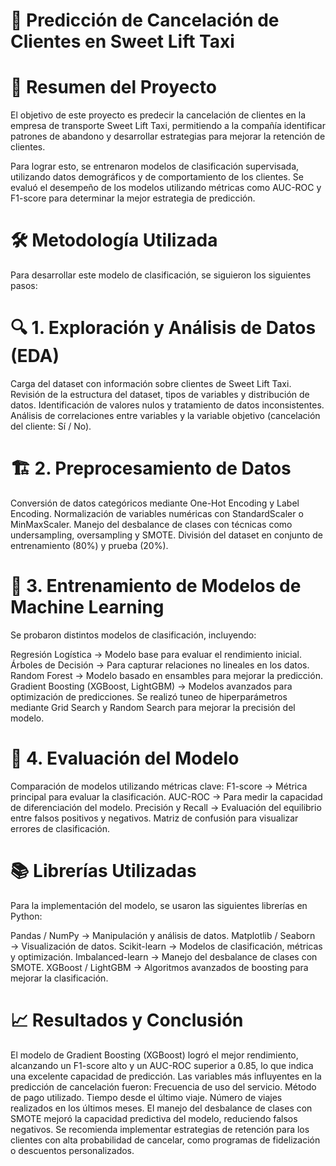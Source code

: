 # 🚖 Predicción de Cancelación de Clientes en Sweet Lift Taxi

# 📖 Resumen del Proyecto
El objetivo de este proyecto es predecir la cancelación de clientes en la empresa de transporte Sweet Lift Taxi, permitiendo a la compañía identificar patrones de abandono y desarrollar estrategias para mejorar la retención de clientes.

Para lograr esto, se entrenaron modelos de clasificación supervisada, utilizando datos demográficos y de comportamiento de los clientes. Se evaluó el desempeño de los modelos utilizando métricas como AUC-ROC y F1-score para determinar la mejor estrategia de predicción.

# 🛠 Metodología Utilizada
Para desarrollar este modelo de clasificación, se siguieron los siguientes pasos:

# 🔍 1. Exploración y Análisis de Datos (EDA)
Carga del dataset con información sobre clientes de Sweet Lift Taxi.
Revisión de la estructura del dataset, tipos de variables y distribución de datos.
Identificación de valores nulos y tratamiento de datos inconsistentes.
Análisis de correlaciones entre variables y la variable objetivo (cancelación del cliente: Sí / No).

# 🏗️ 2. Preprocesamiento de Datos
Conversión de datos categóricos mediante One-Hot Encoding y Label Encoding.
Normalización de variables numéricas con StandardScaler o MinMaxScaler.
Manejo del desbalance de clases con técnicas como undersampling, oversampling y SMOTE.
División del dataset en conjunto de entrenamiento (80%) y prueba (20%).

# 🤖 3. Entrenamiento de Modelos de Machine Learning
Se probaron distintos modelos de clasificación, incluyendo:

Regresión Logística → Modelo base para evaluar el rendimiento inicial.
Árboles de Decisión → Para capturar relaciones no lineales en los datos.
Random Forest → Modelo basado en ensambles para mejorar la predicción.
Gradient Boosting (XGBoost, LightGBM) → Modelos avanzados para optimización de predicciones.
Se realizó tuneo de hiperparámetros mediante Grid Search y Random Search para mejorar la precisión del modelo.

# 🎯 4. Evaluación del Modelo
Comparación de modelos utilizando métricas clave:
F1-score → Métrica principal para evaluar la clasificación.
AUC-ROC → Para medir la capacidad de diferenciación del modelo.
Precisión y Recall → Evaluación del equilibrio entre falsos positivos y negativos.
Matriz de confusión para visualizar errores de clasificación.

# 📚 Librerías Utilizadas
Para la implementación del modelo, se usaron las siguientes librerías en Python:

Pandas / NumPy → Manipulación y análisis de datos.
Matplotlib / Seaborn → Visualización de datos.
Scikit-learn → Modelos de clasificación, métricas y optimización.
Imbalanced-learn → Manejo del desbalance de clases con SMOTE.
XGBoost / LightGBM → Algoritmos avanzados de boosting para mejorar la clasificación.

# 📈 Resultados y Conclusión
El modelo de Gradient Boosting (XGBoost) logró el mejor rendimiento, alcanzando un F1-score alto y un AUC-ROC superior a 0.85, lo que indica una excelente capacidad de predicción.
Las variables más influyentes en la predicción de cancelación fueron:
Frecuencia de uso del servicio.
Método de pago utilizado.
Tiempo desde el último viaje.
Número de viajes realizados en los últimos meses.
El manejo del desbalance de clases con SMOTE mejoró la capacidad predictiva del modelo, reduciendo falsos negativos.
Se recomienda implementar estrategias de retención para los clientes con alta probabilidad de cancelar, como programas de fidelización o descuentos personalizados.
